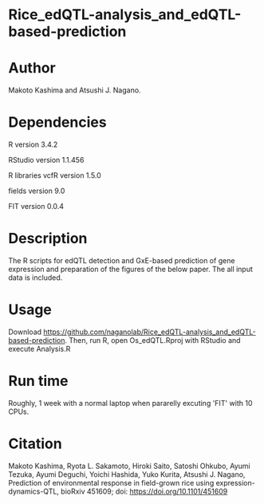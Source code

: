 # Rice_edQTL-analysis_and_edQTL-based-prediction
# Author
Makoto Kashima and Atsushi J. Nagano.
# Dependencies
R version 3.4.2

RStudio version 1.1.456

R libraries
vcfR version 1.5.0

fields version 9.0

FIT version 0.0.4

# Description
The R scripts for edQTL detection and GxE-based prediction of gene expression and preparation of the figures of the below paper.
The all input data is included.

# Usage
Download https://github.com/naganolab/Rice_edQTL-analysis_and_edQTL-based-prediction. Then, run R, open Os_edQTL.Rproj with RStudio and execute Analysis.R

# Run time
  Roughly, 1 week with a normal laptop when pararelly excuting 'FIT' with 10 CPUs.

# Citation
Makoto Kashima, Ryota L. Sakamoto, Hiroki Saito, Satoshi Ohkubo, Ayumi Tezuka, Ayumi Deguchi, Yoichi Hashida, Yuko Kurita, Atsushi J. Nagano, Prediction of environmental response in field-grown rice using expression-dynamics-QTL, bioRxiv 451609; doi: https://doi.org/10.1101/451609
